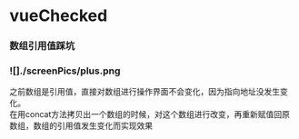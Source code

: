 # vueChecked

###    数组引用值踩坑

###  ![]./screenPics/plus.png

之前数组是引用值，直接对数组进行操作界面不会变化，因为指向地址没发生变化。   
在用concat方法拷贝出一个数组的时候，对这个数组进行改变，再重新赋值回原数组，数组的引用值发生变化而实现效果
